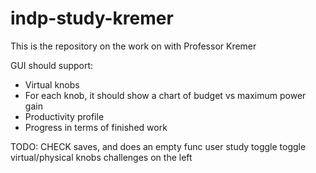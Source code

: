 # indp-study-kremer
This is the repository on the work on with Professor Kremer



GUI should support:
* Virtual knobs
* For each knob, it should show a chart of budget vs maximum power gain
* Productivity profile
* Progress in terms of finished work



TODO:
CHECK saves, and does an empty func
user study toggle
toggle virtual/physical knobs
challenges on the left